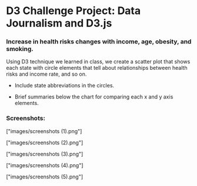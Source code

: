 # D3 Challenge Project: Data Journalism and D3.js
### Increase in health risks changes with income, age, obesity, and smoking.
Using D3 technique we learned in class, we create a scatter plot that shows 
each state with circle elements that tell about relationships between health 
risks and income rate, and so on. 

* Include state abbreviations in the circles.

* Brief summaries below the chart for comparing each x and y axis elements.

### Screenshots:

["images/screenshots (1).png"]

["images/screenshots (2).png"]

["images/screenshots (3).png"]

["images/screenshots (4).png"]

["images/screenshots (5).png"]

